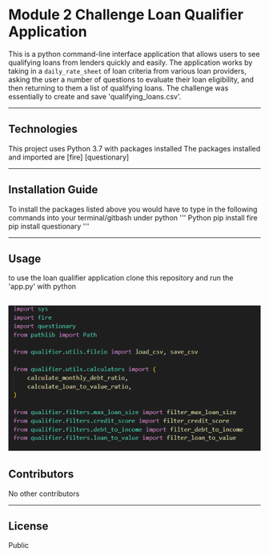 # Module 2 Challenge Loan Qualifier Application

This is a python command-line interface application that allows users to see qualifying loans from lenders quickly and easily. The application works by taking in a `daily_rate_sheet` of loan criteria from various loan providers, asking the user a number of questions to evaluate their loan eligibility, and then returning to them a list of qualifying loans. The challenge was essentially to create and save 'qualifying_loans.csv'.


--- 

## Technologies

This project uses Python 3.7 with packages installed
The packages installed and imported are 
[fire]
[questionary]

---

## Installation Guide

To install the packages listed above you would have to type in the following commands into your terminal/gitbash under python
''' Python
    pip install fire
    pip install questionary
'''

---

## Usage

to use the loan qualifier application clone this repository and run the 'app.py' with python

![Imports for app.py ](https://github.com/reiccv/Module_2_challenge/blob/main/images_for_readme/imports2.PNG)
---

## Contributors

No other contributors

---

## License

Public

